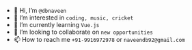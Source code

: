 - 👋 Hi, I’m `@dbnaveen`
- 👀 I’m interested in `coding, music, cricket`
- 🌱 I’m currently learning `Vue.js`
- 💞️ I’m looking to collaborate on `new opportunities`
- 📫 How to reach me `+91-9916972978` or `naveendb92@gmail.com`

<!---
dbnaveen/dbnaveen is a ✨ special ✨ repository because its `README.md` (this file) appears on your GitHub profile.
You can click the Preview link to take a look at your changes.
--->
